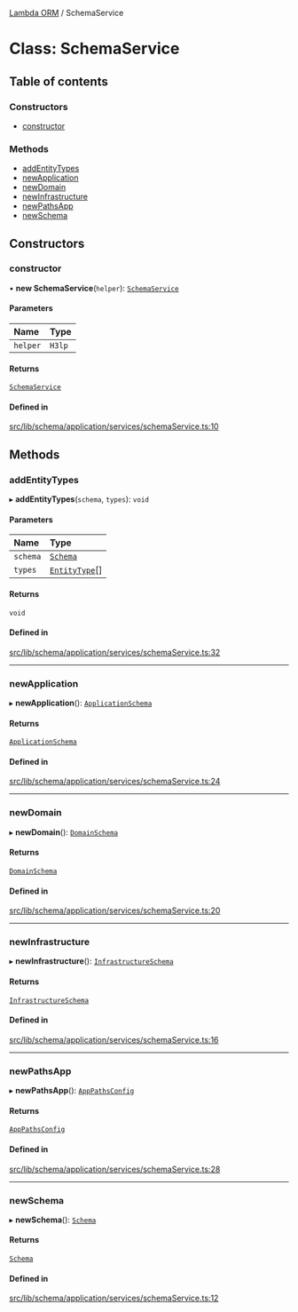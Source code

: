 [Lambda ORM](../README.md) / SchemaService

# Class: SchemaService

## Table of contents

### Constructors

- [constructor](SchemaService.md#constructor)

### Methods

- [addEntityTypes](SchemaService.md#addentitytypes)
- [newApplication](SchemaService.md#newapplication)
- [newDomain](SchemaService.md#newdomain)
- [newInfrastructure](SchemaService.md#newinfrastructure)
- [newPathsApp](SchemaService.md#newpathsapp)
- [newSchema](SchemaService.md#newschema)

## Constructors

### constructor

• **new SchemaService**(`helper`): [`SchemaService`](SchemaService.md)

#### Parameters

| Name | Type |
| :------ | :------ |
| `helper` | `H3lp` |

#### Returns

[`SchemaService`](SchemaService.md)

#### Defined in

[src/lib/schema/application/services/schemaService.ts:10](https://github.com/lambda-orm/lambdaorm-base/blob/eca2d8e/src/lib/schema/application/services/schemaService.ts#L10)

## Methods

### addEntityTypes

▸ **addEntityTypes**(`schema`, `types`): `void`

#### Parameters

| Name | Type |
| :------ | :------ |
| `schema` | [`Schema`](../interfaces/Schema.md) |
| `types` | [`EntityType`](../interfaces/EntityType.md)[] |

#### Returns

`void`

#### Defined in

[src/lib/schema/application/services/schemaService.ts:32](https://github.com/lambda-orm/lambdaorm-base/blob/eca2d8e/src/lib/schema/application/services/schemaService.ts#L32)

___

### newApplication

▸ **newApplication**(): [`ApplicationSchema`](../interfaces/ApplicationSchema.md)

#### Returns

[`ApplicationSchema`](../interfaces/ApplicationSchema.md)

#### Defined in

[src/lib/schema/application/services/schemaService.ts:24](https://github.com/lambda-orm/lambdaorm-base/blob/eca2d8e/src/lib/schema/application/services/schemaService.ts#L24)

___

### newDomain

▸ **newDomain**(): [`DomainSchema`](../interfaces/DomainSchema.md)

#### Returns

[`DomainSchema`](../interfaces/DomainSchema.md)

#### Defined in

[src/lib/schema/application/services/schemaService.ts:20](https://github.com/lambda-orm/lambdaorm-base/blob/eca2d8e/src/lib/schema/application/services/schemaService.ts#L20)

___

### newInfrastructure

▸ **newInfrastructure**(): [`InfrastructureSchema`](../interfaces/InfrastructureSchema.md)

#### Returns

[`InfrastructureSchema`](../interfaces/InfrastructureSchema.md)

#### Defined in

[src/lib/schema/application/services/schemaService.ts:16](https://github.com/lambda-orm/lambdaorm-base/blob/eca2d8e/src/lib/schema/application/services/schemaService.ts#L16)

___

### newPathsApp

▸ **newPathsApp**(): [`AppPathsConfig`](../interfaces/AppPathsConfig.md)

#### Returns

[`AppPathsConfig`](../interfaces/AppPathsConfig.md)

#### Defined in

[src/lib/schema/application/services/schemaService.ts:28](https://github.com/lambda-orm/lambdaorm-base/blob/eca2d8e/src/lib/schema/application/services/schemaService.ts#L28)

___

### newSchema

▸ **newSchema**(): [`Schema`](../interfaces/Schema.md)

#### Returns

[`Schema`](../interfaces/Schema.md)

#### Defined in

[src/lib/schema/application/services/schemaService.ts:12](https://github.com/lambda-orm/lambdaorm-base/blob/eca2d8e/src/lib/schema/application/services/schemaService.ts#L12)
